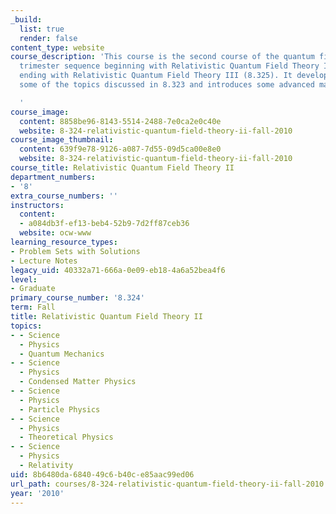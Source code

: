 ```yaml
---
_build:
  list: true
  render: false
content_type: website
course_description: 'This course is the second course of the quantum field theory
  trimester sequence beginning with Relativistic Quantum Field Theory I (8.323) and
  ending with Relativistic Quantum Field Theory III (8.325). It develops in depth
  some of the topics discussed in 8.323 and introduces some advanced material.

  '
course_image:
  content: 8858be96-8143-5514-2488-7e0ca2e0c40e
  website: 8-324-relativistic-quantum-field-theory-ii-fall-2010
course_image_thumbnail:
  content: 639f9e78-9126-a087-7d55-09d5ca00e8e0
  website: 8-324-relativistic-quantum-field-theory-ii-fall-2010
course_title: Relativistic Quantum Field Theory II
department_numbers:
- '8'
extra_course_numbers: ''
instructors:
  content:
  - a084db3f-ef13-beb4-52b9-7d2ff87ceb36
  website: ocw-www
learning_resource_types:
- Problem Sets with Solutions
- Lecture Notes
legacy_uid: 40332a71-666a-0e09-eb18-4a6a52bea4f6
level:
- Graduate
primary_course_number: '8.324'
term: Fall
title: Relativistic Quantum Field Theory II
topics:
- - Science
  - Physics
  - Quantum Mechanics
- - Science
  - Physics
  - Condensed Matter Physics
- - Science
  - Physics
  - Particle Physics
- - Science
  - Physics
  - Theoretical Physics
- - Science
  - Physics
  - Relativity
uid: 8b6480da-6840-49c6-b40c-e85aac99ed06
url_path: courses/8-324-relativistic-quantum-field-theory-ii-fall-2010
year: '2010'
---
```

